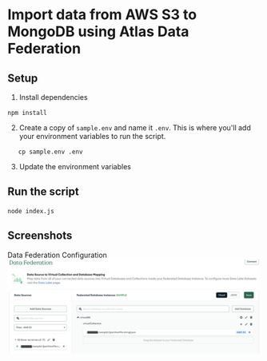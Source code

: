 # Import data from AWS S3 to MongoDB using Atlas Data Federation

## Setup

1. Install dependencies 

```
npm install
```

2. Create a copy of `sample.env` and name it `.env`. This is where you'll add your environment variables to run the script.
  ```
     cp sample.env .env
  ```
3. Update the environment variables

## Run the script

```
node index.js
```
## Screenshots

Data Federation Configuration
![alt text](screenshot2.png)
